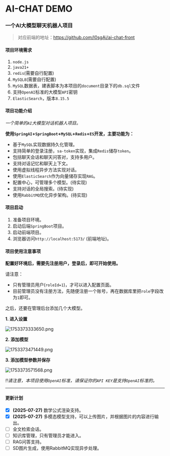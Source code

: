 # AI-CHAT DEMO

### 一个AI大模型聊天机器人项目

> 对应前端的地址：https://github.com/l0sgAi/ai-chat-front

#### 项目环境需求
1. `node.js`
2. `java21+`
3. `redis`(需要自行配置)
4. `MySQL8`(需要自行配置)
5. `MySQL`数据表，建表脚本为本项目的`document`目录下的`db.sql`文件
6. 支持`OpenAI`标准的大模型`API`密钥
7. `ElasticSearch`，版本`8.15.5`

#### 项目功能介绍
_一个简单的`AI`大模型对话机器人项目。_

**使用`SpringAI`+`SpringBoot`+`MySQL`+`Redis`+`ES`开发，主要功能为：**

- 基于`MySQL`实现数据持久化管理。
- 支持简单的登录注册，`sa-token`实现，集成`Redis`储存`token`。
- 包括聊天会话和聊天问答对，支持多用户。
- 支持对话记忆和聊天上下文。
- 使用虚拟线程异步方法实现对话。
- 使用`ElasticSearch`作为向量储存实现`RAG`。
- 配置中心，可管理多个模型。(待实现)
- 支持对话的全局搜索。(待实现)
- 使用`RabbitMQ`优化异步架构。(待实现)

#### 项目启动

1. 准备项目环境。
2. 启动后端`SpringBoot`项目。
3. 启动前端项目。
4. 浏览器访问`http://localhost:5173/` (前端地址)。

#### 项目使用注意事项

**配置好环境后，需要先注册用户，登录后，即可开始使用。**

请注意：

- 只有管理员用户(`roleId=1`)，才可以进入配置页面。
- 目前管理员没有注册方法，先随便注册一个账号，再在数据库里把`role`字段改为`1`即可。

之后，还要在管理后台添加几个大模型。

**1. 进入设置**

![1753373333650.png](https://youke1.picui.cn/s1/2025/07/25/68825a8f6f6e4.png)

**2. 添加模型**

![1753373471449.png](https://youke1.picui.cn/s1/2025/07/25/68825b1537c5e.png)

**3. 添加模型参数并保存**

![1753373571568.png](https://youke1.picui.cn/s1/2025/07/25/68825b78b03c1.png)

_‼️请注意，本项目使用`OpenAI`标准，请保证你的`API KEY`是支持`OpenAI`标准的。_

---

#### 更新计划

- [x] **(2025-07-27)** 数学公式渲染支持。
- [x] **(2025-07-27)** 多模态模型支持，可以上传图片，并根据图片的内容进行输出。
- [ ] 全文检索会话。
- [ ] 知识库管理，只有管理员才能进入。
- [ ] RAG问答支持。
- [ ] SD图片生成，使用RabbitMQ实现异步处理。